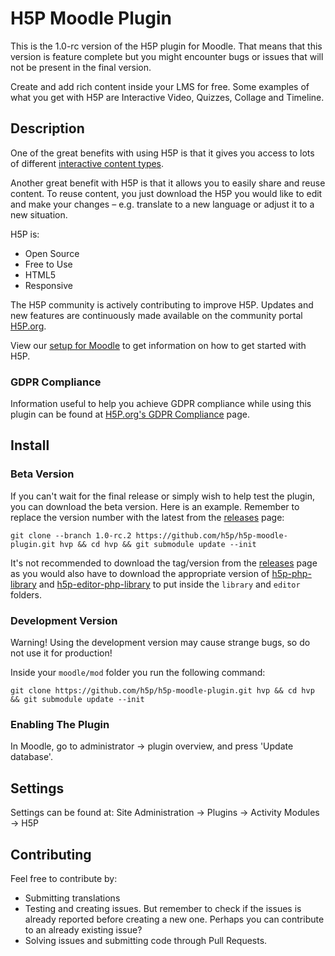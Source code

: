 # H5P Moodle Plugin

This is the 1.0-rc version of the H5P plugin for Moodle. That means that this
version is feature complete but you might encounter bugs or issues that will
not be present in the final version.

Create and add rich content inside your LMS for free. Some examples of what you
get with H5P are Interactive Video, Quizzes, Collage and Timeline.

## Description

One of the great benefits with using H5P is that it gives you access to lots of
different [interactive content types](https://h5p.org/content-types-and-applications).

Another great benefit with H5P is that it allows you to easily share and reuse
content. To reuse content, you just download the H5P you would like to edit and
make your changes – e.g. translate to a new language or adjust it to a new
situation.

H5P is:

* Open Source
* Free to Use
* HTML5
* Responsive

The H5P community is actively contributing to improve H5P. Updates and new
features are continuously made available on the community portal
[H5P.org](https://h5p.org).

View our [setup for Moodle](https://h5p.org/moodle) to get information on how
to get started with H5P.

### GDPR Compliance
Information useful to help you achieve GDPR compliance while using this plugin
can be found at [H5P.org's GDPR Compliance](https://h5p.org/plugin-gdpr-compliance) page.

## Install

### Beta Version
If you can't wait for the final release or simply wish to help test the plugin,
you can download the beta version.
Here is an example. Remember to replace the version number with the latest from
the [releases](https://github.com/h5p/h5p-moodle-plugin/releases) page:
```
git clone --branch 1.0-rc.2 https://github.com/h5p/h5p-moodle-plugin.git hvp && cd hvp && git submodule update --init
```

It's not recommended to download the tag/version from the
[releases](https://github.com/h5p/h5p-moodle-plugin/releases) page as you would
also have to download the appropriate version of
[h5p-php-library](https://github.com/h5p/h5p-php-library/releases) and
[h5p-editor-php-library](https://github.com/h5p/h5p-php-library/releases) to
put inside the `library` and `editor` folders.

### Development Version
Warning! Using the development version may cause strange bugs, so do not use it
for production!

Inside your `moodle/mod` folder you run the following command:
```
git clone https://github.com/h5p/h5p-moodle-plugin.git hvp && cd hvp && git submodule update --init
```

### Enabling The Plugin
In Moodle, go to administrator -> plugin overview, and press 'Update database'.

## Settings

Settings can be found at: Site Administration -> Plugins -> Activity Modules -> H5P

## Contributing

Feel free to contribute by:
* Submitting translations
* Testing and creating issues. But remember to check if the issues is already
reported before creating a new one. Perhaps you can contribute to an already
existing issue?
* Solving issues and submitting code through Pull Requests.
